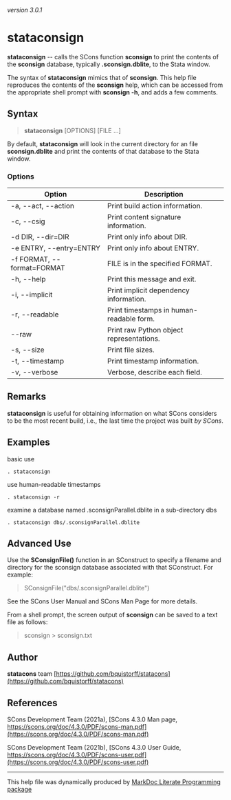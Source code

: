 _version 3.0.1_

stataconsign
======

__stataconsign__ -- calls the SCons function __sconsign__ to print the contents of the __sconsign__ database, typically __.sconsign.dblite__, to the Stata window.

The syntax of __stataconsign__ mimics that of __sconsign__. This help file reproduces the contents of the __sconsign__ help, which can be accessed from the appropriate shell prompt with __sconsign -h__, and adds a few comments.

Syntax
------

> __stataconsign__ [OPTIONS] [FILE ...]

By default, __stataconsign__ will look in the current directory for an file __sconsign.dblite__ and print the contents of that database to the Stata window.

### Options

| Option                     | Description                                        |
|----------------------------|----------------------------------------------------|
| -a, --act, --action        | Print build action information.                    |
| -c, --csig                 | Print content signature information.               |
| -d DIR, --dir=DIR          | Print only info about DIR.                         |
| -e ENTRY, --entry=ENTRY    | Print only info about ENTRY.                       |
| -f FORMAT, --format=FORMAT | FILE is in the specified FORMAT.                   |
| -h, --help                 | Print this message and exit.                       |
| -i, --implicit             | Print implicit dependency information.             |
| -r, --readable             | Print timestamps in human-readable form.           |
| --raw                      | Print raw Python object representations.           |
| -s, --size                 | Print file sizes.                                  |
| -t, --timestamp            | Print timestamp information.                       |
| -v, --verbose              | Verbose, describe each field.                      |

Remarks
-------

__stataconsign__ is useful for obtaining information on what SCons considers to be the most recent build, i.e., the last time the project was built _by SCons_.

Examples
----------

basic use

    . stataconsign

use human-readable timestamps

    . stataconsign -r

examine a database named .sconsignParallel.dblite in a sub-directory dbs

    . stataconsign dbs/.sconsignParallel.dblite


Advanced Use
----------------

Use the __SConsignFile()__ function in an SConstruct to specify a filename and directory for the sconsign database associated with that SConstruct. For example:

> SConsignFile("dbs/.sconsignParallel.dblite")

See the SCons User Manual and SCons Man Page for more details.

From a shell prompt, the screen output of __sconsign__ can be saved to a text file as follows:

> sconsign > sconsign.txt

Author
------

__statacons__ team
[https://github.com/bquistorff/statacons](https://github.com/bquistorff/statacons)

References
----------

SCons Development Team (2021a), [SCons 4.3.0 Man page, https://scons.org/doc/4.3.0/PDF/scons-man.pdf](https://scons.org/doc/4.3.0/PDF/scons-man.pdf)

SCons Development Team (2021b), [SCons 4.3.0 User Guide, https://scons.org/doc/4.3.0/PDF/scons-user.pdf](https://scons.org/doc/4.3.0/PDF/scons-user.pdf)


- - -

This help file was dynamically produced by
[MarkDoc Literate Programming package](http://www.haghish.com/markdoc/)

